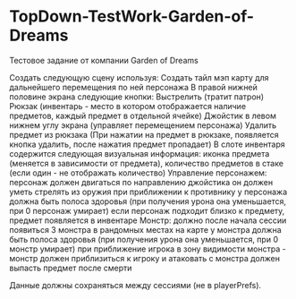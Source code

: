 # TopDown-TestWork-Garden-of-Dreams
Тестовое задание от компании Garden of Dreams

Создать следующую сцену используя:
Создать тайл мэп карту для дальнейшего перемещения по ней персонажа
В правой нижней половине экрана следующие кнопки:
Выстрелить (тратит патрон)
Рюкзак (инвентарь - место в котором отображается наличие предметов, каждый предмет в отдельной ячейке)
Джойстик в левом нижнем углу экрана (управляет перемещением персонажа)
Удалить предмет из рюкзака (При нажатии на предмет в рюкзаке, появляется кнопка удалить, после нажатия предмет пропадает)
В слоте инвентаря содержится следующая визуальная информация: иконка предмета (меняется в зависимости от предмета), количество предметов в стаке (если один - не отображать количество)
Управление персонажем:
персонаж должен двигаться по направлению джойстика
он должен уметь стрелять из оружия при приближении к противнику
у персонажа должна быть полоса здоровья (при получения урона она уменьшается, при 0 персонаж умирает)
если персонаж подходит близко к предмету, предмет появляется в инвентаре
Монстр: 
должно после начала сессии появиться 3 монстра в рандомных местах на карте
у монстра должна быть полоса здоровья (при получения урона она уменьшается, при 0 монстр умирает)
при приближение игрока в зону видимости монстра - монстр должен приблизиться к игроку и атаковать
с монстра должен выпасть предмет после смерти

Данные должны сохраняться между сессиями (не в playerPrefs). 

